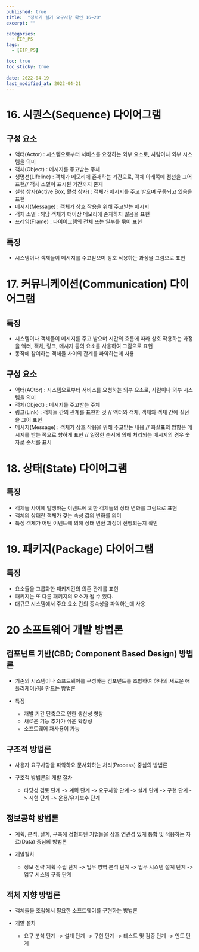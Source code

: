 ```yaml
---
published: true
title:  "정처기 실기 요구사항 확인 16~20"
excerpt: ""

categories:
  - EIP_PS
tags:
  - [EIP_PS]

toc: true
toc_sticky: true
 
date: 2022-04-19
last_modified_at: 2022-04-21
---
```



# 16. 시퀀스(Sequence) 다이어그램

## 구성 요소

- 액터(Actor) : 시스템으로부터 서비스를 요청하는 외부 요소로, 사람이나 외부 시스템을 의미 
- 객체(Object)  : 메시지를 주고받는 주체
- 생명선(Lifeline) : 객체가 메모리에 존재하는 기간으로, 객체 아래쪽에 점선을 그어 표현// 객체 소멸이 표시된 기간까지 존재
- 실행 상자(Active Box, 활성 상자) : 객체가 메시지를 주고 받으며 구동되고 있음을 표현
- 메시지(Message) : 객체가 상호 작용을 위해 주고받는 메시지
- 객체 소멸 : 해당 객체가 더이상 메모리에 존재하지 않음을 표현
- 프레임(Frame) : 다이어그램의 전체 또는 일부를 묶어 표현

## 특징

- 시스텡이나 객체들이 메시지를 주고받으며 상호 작용하는 과정을 그림으로 표현

# 17. 커뮤니케이션(Communication) 다이어그램

## 특징 

- 시스템이나 객체들이 메시지를 주고 받으며 시간의 흐름에 따라 상호 작용하는 과정을 액터, 객체, 링크, 메시지 등의 요소를 사용하여 그림으로 표현
- 동작에 참여하는 객체들 사이의 간계를 파악하는데 사용

## 구성 요소
- 액터(ACtor) : 시스템으로부터 서비스를 요청하는 외부 요소로, 사람이나 외부 시스템을 의미
- 객체(Object) : 메시지를 주고받는 주체
- 링크(Link) : 객체들 간의 관계를 표현한 것 // 액터와 객체, 객체와 객체 간에 실선을 그어 표현
- 메시지(Message) : 객체가 상호 작용을 위해 주고받는 내용 //  화살표의 방향은 메시지를 받는 쪽으로 향하게 표현 // 일정한 순서에 의해 처리되는 메시지의 경우 숫자로 순서를 표시

# 18. 상태(State) 다이어그램

## 특징
- 객체들 사이에 발생하는 이벤트에 의한 객체들의 상태 변화를 그림으로 표현
- 객체의 상태란 객체가 갖는 속성 값의 변화를 의미
- 특정 객체가 어떤 이벤트에 의해 상태 변환 과정이 진행되는지 확인

# 19. 패키지(Package) 다이어그램

## 특징 
- 요소들을 그룹화한 패키지간의 의존 관계를 표현
- 패키지는 또 다른 패키지의 요소가 될 수 있다.
- 대규모 시스템에서 주요 요소 간의 종속성을 파악하는데 사용

# 20 소프트웨어 개발 방법론

## 컴포넌트 기반(CBD; Component Based Design) 방법론

- 기존의 시스템이나 소프트웨어를 구성하는 컴포넌트를 조합하여 하나의 새로운 애플리케이션을 만드는 방법론

- 특징
  - 개발 기간 단축으로 인한 생산성 향상
  - 새로운 기능 추가가 쉬운 확장성
  - 소프트웨어 재사용이 가능

## 구조적 방법론

- 사용자 요구사항을 파악하요 문서화하는 처리(Process) 중심의 방법론

- 구조적 방법론의 개발 절차
  - 타당성 검토 단계 -> 계획 단계 -> 요구사항 단계 -> 설계 단계 -> 구현 단계 -> 시험 단계 -> 운용/유지보수 단계

## 정보공학 방법론

- 계획, 분석, 설계, 구축에 정형화된 기법들을 상호 연관성 있게 통합 및 적용하는 자료(Data) 중심의 방법론

- 개발절차
  - 정보 전략 계획 수립 단계 -> 업무 영역 분석 단계 -> 업무 시스템 설계 단계 -> 업무 시스템 구축 단계

## 객체 지향 방법론

- 객체들을 조립해서 필요한 소프트웨어를 구현하는 방법론

- 개발 절차
  - 요구 분석 단계 -> 설계 단계 -> 구현 단계 -> 테스트 및 검증 단계 -> 인도 단계

